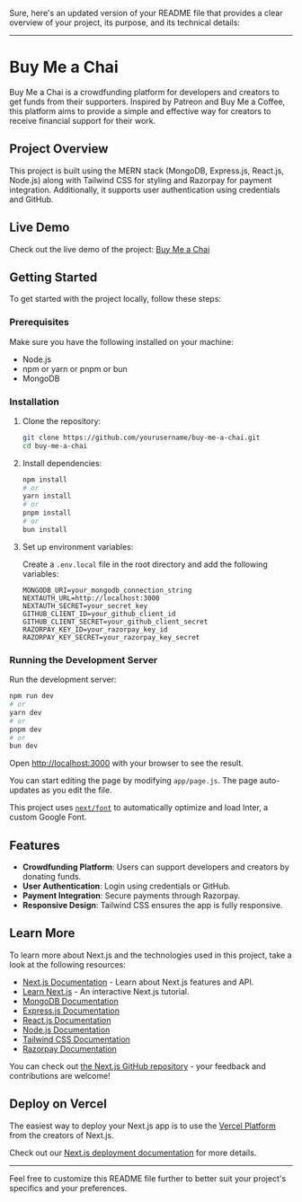 Sure, here's an updated version of your README file that provides a clear overview of your project, its purpose, and its technical details:

---

# Buy Me a Chai

Buy Me a Chai is a crowdfunding platform for developers and creators to get funds from their supporters. Inspired by Patreon and Buy Me a Coffee, this platform aims to provide a simple and effective way for creators to receive financial support for their work.

## Project Overview

This project is built using the MERN stack (MongoDB, Express.js, React.js, Node.js) along with Tailwind CSS for styling and Razorpay for payment integration. Additionally, it supports user authentication using credentials and GitHub.

## Live Demo

Check out the live demo of the project: [Buy Me a Chai](https://buy-me-a-chai-ten.vercel.app/)

## Getting Started

To get started with the project locally, follow these steps:

### Prerequisites

Make sure you have the following installed on your machine:

- Node.js
- npm or yarn or pnpm or bun
- MongoDB

### Installation

1. Clone the repository:
   ```bash
   git clone https://github.com/yourusername/buy-me-a-chai.git
   cd buy-me-a-chai
   ```

2. Install dependencies:
   ```bash
   npm install
   # or
   yarn install
   # or
   pnpm install
   # or
   bun install
   ```

3. Set up environment variables:

   Create a `.env.local` file in the root directory and add the following variables:
   ```
   MONGODB_URI=your_mongodb_connection_string
   NEXTAUTH_URL=http://localhost:3000
   NEXTAUTH_SECRET=your_secret_key
   GITHUB_CLIENT_ID=your_github_client_id
   GITHUB_CLIENT_SECRET=your_github_client_secret
   RAZORPAY_KEY_ID=your_razorpay_key_id
   RAZORPAY_KEY_SECRET=your_razorpay_key_secret
   ```

### Running the Development Server

Run the development server:

```bash
npm run dev
# or
yarn dev
# or
pnpm dev
# or
bun dev
```

Open [http://localhost:3000](http://localhost:3000) with your browser to see the result.

You can start editing the page by modifying `app/page.js`. The page auto-updates as you edit the file.

This project uses [`next/font`](https://nextjs.org/docs/basic-features/font-optimization) to automatically optimize and load Inter, a custom Google Font.

## Features

- **Crowdfunding Platform**: Users can support developers and creators by donating funds.
- **User Authentication**: Login using credentials or GitHub.
- **Payment Integration**: Secure payments through Razorpay.
- **Responsive Design**: Tailwind CSS ensures the app is fully responsive.

## Learn More

To learn more about Next.js and the technologies used in this project, take a look at the following resources:

- [Next.js Documentation](https://nextjs.org/docs) - Learn about Next.js features and API.
- [Learn Next.js](https://nextjs.org/learn) - An interactive Next.js tutorial.
- [MongoDB Documentation](https://docs.mongodb.com/)
- [Express.js Documentation](https://expressjs.com/)
- [React.js Documentation](https://reactjs.org/)
- [Node.js Documentation](https://nodejs.org/)
- [Tailwind CSS Documentation](https://tailwindcss.com/)
- [Razorpay Documentation](https://razorpay.com/docs/)

You can check out [the Next.js GitHub repository](https://github.com/vercel/next.js/) - your feedback and contributions are welcome!

## Deploy on Vercel

The easiest way to deploy your Next.js app is to use the [Vercel Platform](https://vercel.com/new?utm_medium=default-template&filter=next.js&utm_source=create-next-app&utm_campaign=create-next-app-readme) from the creators of Next.js.

Check out our [Next.js deployment documentation](https://nextjs.org/docs/deployment) for more details.

---

Feel free to customize this README file further to better suit your project's specifics and your preferences.
